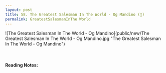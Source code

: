 ```yaml
---
layout: post
title: 58. The Greatest Salesman In The World - Og Mandino (📖)
permalink: GreatestSalesmanInThe World
---
```


![The Greatest Salesman In The World - Og Mandino](public/new/The Greatest Salesman In The World - Og Mandino.jpg "The Greatest Salesman In The World - Og Mandino")

<br>

#### Reading Notes:
